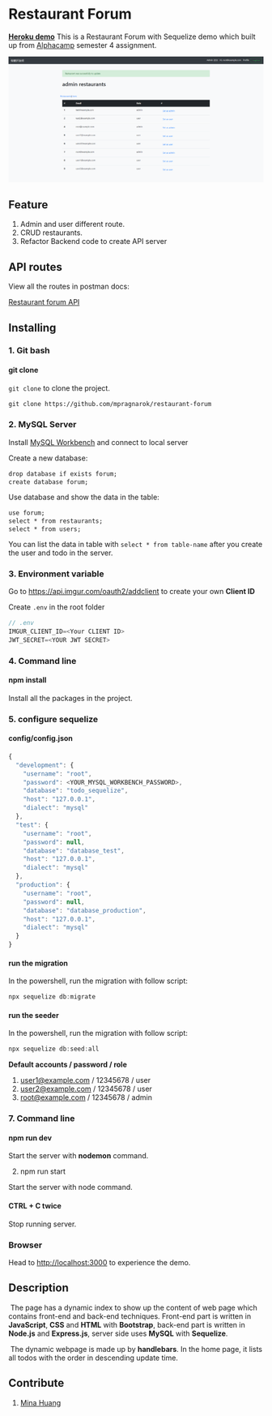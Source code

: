 # Restaurant Forum
**[Heroku demo](https://restaurant-forum-mina.herokuapp.com/)**
This is a Restaurant Forum with Sequelize demo which built up from [Alphacamp](https://tw.alphacamp.co/) semester 4 assignment.

![demo](./img/adminUser.png)

## Feature
1. Admin and user different route.
2. CRUD restaurants.
3. Refactor Backend code to create API server

## API routes

View all the routes in postman docs:

[Restaurant forum API](https://documenter.getpostman.com/view/8424644/SW7dUQuu?version=latest#intro)



## Installing

### 1. Git bash

#### git clone

`git clone` to clone the project.

```markdown
git clone https://github.com/mpragnarok/restaurant-forum
```
### 2. MySQL Server

Install [MySQL Workbench](https://dev.mysql.com/downloads/workbench/) and connect to local server

Create a new database:

```mysql
drop database if exists forum;
create database forum;
```

Use database and show the data in the table:

```mysql
use forum;
select * from restaurants;
select * from users;
```

You can list the data in table with `select * from table-name` after you create the user and todo in the server.

### 3. Environment variable

Go to https://api.imgur.com/oauth2/addclient to create your own **Client ID**

Create `.env` in the root folder

```js
// .env
IMGUR_CLIENT_ID=<Your CLIENT ID>
JWT_SECRET=<YOUR JWT SECRET>
```

### 4. Command line

#### npm install

Install all the packages in the project.

### 5. configure sequelize

#### config/config.json

```js
{
  "development": {
    "username": "root",
    "password": <YOUR_MYSQL_WORKBENCH_PASSWORD>,
    "database": "todo_sequelize",
    "host": "127.0.0.1",
    "dialect": "mysql"
  },
  "test": {
    "username": "root",
    "password": null,
    "database": "database_test",
    "host": "127.0.0.1",
    "dialect": "mysql"
  },
  "production": {
    "username": "root",
    "password": null,
    "database": "database_production",
    "host": "127.0.0.1",
    "dialect": "mysql"
  }
}
```

#### run the migration

In the powershell, run the migration with follow script:

```powershell
npx sequelize db:migrate
```
#### run the seeder

In the powershell, run the migration with follow script:

```powershell
npx sequelize db:seed:all
```
**Default accounts / password / role**

1. user1@example.com / 12345678 / user
2. user2@example.com / 12345678 / user
3. root@example.com / 12345678 / admin

### 7. Command line

#### npm run dev

Start the server with **nodemon** command.

2. npm run start

Start the server with node command.

#### CTRL + C twice

Stop running server.

### Browser

Head to [http://localhost:3000](http://localhost:3000) to experience the demo.

## Description

​	The page has a dynamic index to show up the content of web page which contains front-end and back-end techniques. Front-end part is written in **JavaScript**, **CSS** and **HTML** with **Bootstrap**, back-end part is written in **Node.js** and **Express.js**, server side uses  **MySQL** with **Sequelize**.  

​	The dynamic webpage is made up by **handlebars**. In the home page, it lists all todos with the order in descending update time.

## Contribute
1. [Mina Huang]( https://github.com/mpragnarok )



